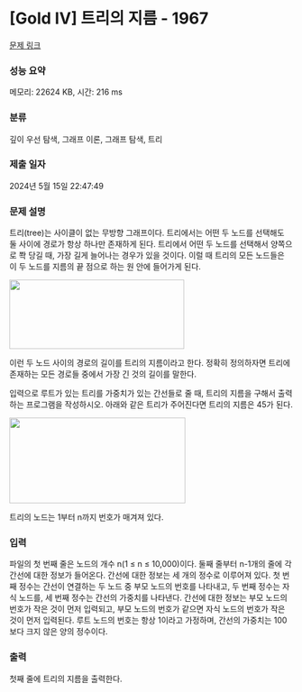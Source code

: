 # [Gold IV] 트리의 지름 - 1967 

[문제 링크](https://www.acmicpc.net/problem/1967) 

### 성능 요약

메모리: 22624 KB, 시간: 216 ms

### 분류

깊이 우선 탐색, 그래프 이론, 그래프 탐색, 트리

### 제출 일자

2024년 5월 15일 22:47:49

### 문제 설명

<p>트리(tree)는 사이클이 없는 무방향 그래프이다. 트리에서는 어떤 두 노드를 선택해도 둘 사이에 경로가 항상 하나만 존재하게 된다. 트리에서 어떤 두 노드를 선택해서 양쪽으로 쫙 당길 때, 가장 길게 늘어나는 경우가 있을 것이다. 이럴 때 트리의 모든 노드들은 이 두 노드를 지름의 끝 점으로 하는 원 안에 들어가게 된다.</p>

<p><img alt="" height="123" src="https://www.acmicpc.net/JudgeOnline/upload/201007/ttrrtrtr.png" width="310"></p>

<p>이런 두 노드 사이의 경로의 길이를 트리의 지름이라고 한다. 정확히 정의하자면 트리에 존재하는 모든 경로들 중에서 가장 긴 것의 길이를 말한다.</p>

<p>입력으로 루트가 있는 트리를 가중치가 있는 간선들로 줄 때, 트리의 지름을 구해서 출력하는 프로그램을 작성하시오. 아래와 같은 트리가 주어진다면 트리의 지름은 45가 된다.</p>

<p><img alt="" height="152" src="https://www.acmicpc.net/JudgeOnline/upload/201007/tttttt.png" width="312"></p>

<p>트리의 노드는 1부터 n까지 번호가 매겨져 있다.</p>

### 입력 

 <p>파일의 첫 번째 줄은 노드의 개수 n(1 ≤ n ≤ 10,000)이다. 둘째 줄부터 n-1개의 줄에 각 간선에 대한 정보가 들어온다. 간선에 대한 정보는 세 개의 정수로 이루어져 있다. 첫 번째 정수는 간선이 연결하는 두 노드 중 부모 노드의 번호를 나타내고, 두 번째 정수는 자식 노드를, 세 번째 정수는 간선의 가중치를 나타낸다. 간선에 대한 정보는 부모 노드의 번호가 작은 것이 먼저 입력되고, 부모 노드의 번호가 같으면 자식 노드의 번호가 작은 것이 먼저 입력된다. 루트 노드의 번호는 항상 1이라고 가정하며, 간선의 가중치는 100보다 크지 않은 양의 정수이다.</p>

### 출력 

 <p>첫째 줄에 트리의 지름을 출력한다.</p>

